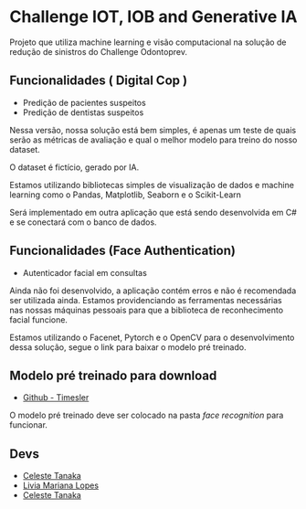 # Challenge IOT, IOB and Generative IA

Projeto que utiliza machine learning e visão computacional na solução de redução de sinistros do Challenge Odontoprev.


## Funcionalidades ( Digital Cop )

- Predição de pacientes suspeitos
- Predição de dentistas suspeitos

Nessa versão, nossa solução está bem simples, é apenas um teste de quais serão as métricas de avaliação e qual o melhor modelo para treino do nosso dataset.

O dataset é fictício, gerado por IA.

Estamos utilizando bibliotecas simples de visualização de dados e machine learning como o Pandas, Matplotlib, Seaborn e o Scikit-Learn

Será implementado em outra aplicação que está sendo desenvolvida em C# e se conectará com o banco de dados.

## Funcionalidades (Face Authentication)

- Autenticador facial em consultas

Ainda não foi desenvolvido, a aplicação contém erros e não é recomendada ser utilizada ainda. Estamos providenciando as ferramentas necessárias nas nossas máquinas pessoais para que a biblioteca de reconhecimento facial funcione.

Estamos utilizando o Facenet, Pytorch e o OpenCV para o desenvolvimento dessa solução, segue o link para baixar o modelo pré treinado.

## Modelo pré treinado para download

 - [Github - Timesler](https://github.com/timesler/facenet-pytorch/releases/download/v2.2.9/20180402-114759-vggface2.pt)
 
O modelo pré treinado deve ser colocado na pasta *face recognition* para funcionar.


## Devs

- [Celeste Tanaka](https://www.github.com/celestemayumi)
- [Livia Mariana Lopes](https://github.com/LiviaMarianaLopes)
- [Celeste Tanaka](https://www.github.com/luanavss)

